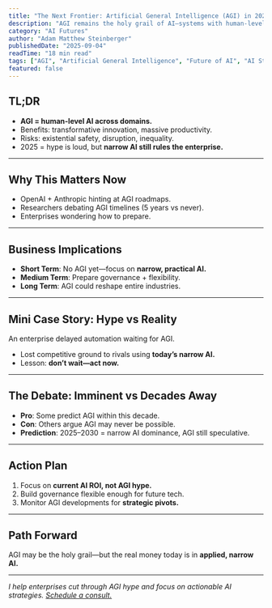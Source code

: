 ```yaml
---
title: "The Next Frontier: Artificial General Intelligence (AGI) in 2025 and Beyond"
description: "AGI remains the holy grail of AI—systems with human-level intelligence across tasks. Learn the hype, reality, and what enterprises should prepare for."
category: "AI Futures"
author: "Adam Matthew Steinberger"
publishedDate: "2025-09-04"
readTime: "18 min read"
tags: ["AGI", "Artificial General Intelligence", "Future of AI", "AI Strategy"]
featured: false
---
```


## TL;DR
- **AGI = human-level AI across domains.**  
- Benefits: transformative innovation, massive productivity.  
- Risks: existential safety, disruption, inequality.  
- 2025 = hype is loud, but **narrow AI still rules the enterprise.**  

---

## Why This Matters Now

- OpenAI + Anthropic hinting at AGI roadmaps.  
- Researchers debating AGI timelines (5 years vs never).  
- Enterprises wondering how to prepare.  

---

## Business Implications

- **Short Term**: No AGI yet—focus on **narrow, practical AI.**  
- **Medium Term**: Prepare governance + flexibility.  
- **Long Term**: AGI could reshape entire industries.  

---

## Mini Case Story: Hype vs Reality

An enterprise delayed automation waiting for AGI.  
- Lost competitive ground to rivals using **today’s narrow AI.**  
- Lesson: **don’t wait—act now.**  

---

## The Debate: Imminent vs Decades Away

- **Pro**: Some predict AGI within this decade.  
- **Con**: Others argue AGI may never be possible.  
- **Prediction**: 2025–2030 = narrow AI dominance, AGI still speculative.  

---

## Action Plan

1. Focus on **current AI ROI, not AGI hype.**  
2. Build governance flexible enough for future tech.  
3. Monitor AGI developments for **strategic pivots.**  

---

## Path Forward

AGI may be the holy grail—but the real money today is in **applied, narrow AI.**  

---

*I help enterprises cut through AGI hype and focus on actionable AI strategies. [Schedule a consult.](/services/ai-consulting)*
